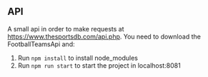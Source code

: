 ## API

A small api in order to make requests at https://www.thesportsdb.com/api.php. You need to download the FootballTeamsApi and:
1. Run `npm install` to install node_modules
2. Run `npm run start` to start the project in localhost:8081

